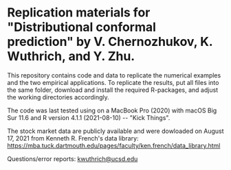 # Replication materials for "Distributional conformal prediction" by V. Chernozhukov, K. Wuthrich, and Y. Zhu. 

This repository contains code and data to replicate the numerical examples and the two empirical applications. To replicate the results, put all files into the same folder, download and install the required R-packages, and adjust the working directories accordingly.

The code was last tested using on a MacBook Pro (2020) with macOS Big Sur 11.6 and R version 4.1.1 (2021-08-10) -- "Kick Things".

The stock market data are publicly available and were dowloaded on August 17, 2021 from Kenneth R. French's data library: https://mba.tuck.dartmouth.edu/pages/faculty/ken.french/data_library.html

Questions/error reports: kwuthrich@ucsd.edu
